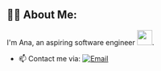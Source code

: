 ## 👨‍💻 About Me:

I'm Ana, an aspiring software engineer <img src="https://media.giphy.com/media/WUlplcMpOCEmTGBtBW/giphy.gif" width="30">.
- 📫 Contact me via: [![Email](https://img.shields.io/badge/-Email-blue?style=flat&logo=gmail&logoColor=white)](mailto:ancoaraujo@gmail.com)

